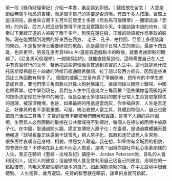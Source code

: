前一段《綠角財經筆記》介紹一本書，裏面談到節儉。（ 鏈接放在留言 ） 大意是節儉無關乎物品的貴賤，而是關乎自己的需要是否清晰。有四千多人按讚。實際上這項洞見，直接來自兩千五百年前亞里士多德《尼各馬可倫理學》一開頭談論「節制」的內容。西方人把這些智慧傳下來並且實踐到今天。中國談論中道的也有，但秦以下實踐正道的人被殺了兩千多年，到現在還在殺，正確的話語被作爲暴政的裝飾。現在能實踐到現實的好東西在西方。
老子、孔子、柏拉圖、亞里士多德談論的東西，不是哲學博士纔要研究的東西，而是最關乎日常人生的東西。最遲十四五歲，也許更早，男孩在思考買Nike Air還是買遊戲點卡的時候，就要考慮節制的問題了。《尼各馬可倫理學》一開頭探討的，就能直接幫到他。這時需要自己在人生中有真實修行的父母，幫他把這些道理融會貫通到真實的人生中。這也就是爲什麼托馬斯傑弗遜在十四歲的時候已經通曉希臘語、拉丁語以及西方經典。因爲這些東西比三角函數有用多了。
德國的威廉二世皇帝爲了爭霸歐洲，把所有的中學生都當成兵源，要他們學三角函數以計算火砲射擊諸元、做課間操以隨時上戰場。中國也跟着學。從中學到現在，我們在人生中用過幾次三角函數？這些讓你當高級炮灰的技術決定你在升學中的地位，但是亞里士多德探討的關乎日常人生真實取捨得失的道理，被深深掩埋。也是，如果最終的用處是當炮灰，你幸福與否，人生是否走正，好像真的也不那麼重要。可是，統治者把人當工具，具體到每個人，自己也要把自己活成工具嗎？
先賢的智慧不能被我們瞭解和實踐，是當下人類的共同困境。生而爲人必然面臨的取捨在公共領域得不到探討，每個人在相似的困境中被原子化。在中國，是通過防火牆、謊言宣傳把人原子化；在臺灣，是通過媒體鋪天蓋地報道「球場看臺正妹露南半球雪乳」把人原子化。孤寂和迷茫成爲人生常態。
很多男性哀嘆自己身材、相貌，埋怨女人難追。我在想，如果你有金城武的相貌，你會做什麼？不停地在牀上和不同女人做愛，是嗎？因爲你談吐中私心羨慕那樣的人生。我正在聽的《聖經・出埃及紀》講座中，Jordan Peterson說，自私的人會利用別人，佔別人的便宜；但自戀的人甚至會利用自己佔自己的便宜，用現在的一點點優勢，背叛未來那個更好版本的自己。如此深刻清晰的話，在中文語境中很難聽到。
人生短暫，歲月遷延。先賢的智慧就在眼前，謙卑俯身就可拾起。